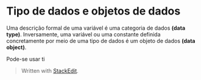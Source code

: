 # Tipo de dados e objetos de dados 

Uma descrição formal de uma variável é uma categoria de dados **(data type)**. Inversamente, uma variável ou uma constante definida concretamente por meio de uma tipo de dados é um objeto de dados **(data object)**.

Pode-se usar ti


> Written with [StackEdit](https://stackedit.io/).
<!--stackedit_data:
eyJoaXN0b3J5IjpbLTcxMTQxNjcwMywtMTE4MTM3NTMzNl19
-->